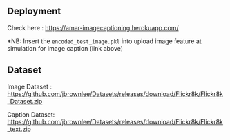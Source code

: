 ## Deployment
Check here : https://amar-imagecaptioning.herokuapp.com/

*NB: Insert the `encoded_test_image.pkl` into upload image feature at simulation for image caption (link above)


## Dataset
Image Dataset : https://github.com/jbrownlee/Datasets/releases/download/Flickr8k/Flickr8k_Dataset.zip

Caption Dataset: https://github.com/jbrownlee/Datasets/releases/download/Flickr8k/Flickr8k_text.zip

